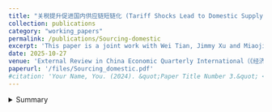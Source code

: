 ```yaml
---
title: "关税提升促进国内供应链短链化 (Tariff Shocks Lead to Domestic Supply-Chain Contraction)"
collection: publications
category: "working_papers"
permalink: /publications/Sourcing-domestic
excerpt: 'This paper is a joint work with Wei Tian, Jimmy Xu and Miaojie Yu.'
date: 2025-10-27
venue: 'External Review in China Economic Quarterly International（《经济学（季刊）》）'
paperurl: '/files/Sourcing_domestic.pdf'
#citation: 'Your Name, You. (2024). &quot;Paper Title Number 3.&quot; <i>GitHub Journal of Bugs</i>. 1(3).'
---
```


<details>
<summary>Summary</summary>
<p>
This paper examines how tariff hikes reshape the spatial distribution of domestic supply chains. We build a simplified producer–supplier model and construct a 2016–2019 panel of listed firms and their suppliers by merging five micro-level datasets. Theory and evidence show that higher tariffs significantly contract domestic supply chains: cross-province links decline, while new suppliers cluster locally. Falling profits push firms toward conservative sourcing, and risks from information asymmetry amplify this effect. By shortening supply chains, firms reduce transport and information costs under uncertainty. Results suggest tariffs weaken domestic market integration, highlighting the need to lower cross-regional sourcing costs.
</p>
</details>




